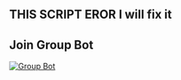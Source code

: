 ## THIS SCRIPT EROR I will fix it

## Join Group Bot
[![Group Bot](https://img.shields.io/badge/WhatsApp%20Group-25D366?style=for-the-badge&logo=whatsapp&logoColor=white)](https://chat.whatsapp.com/CkNED9yeZf82XnVMzRMVRU)
